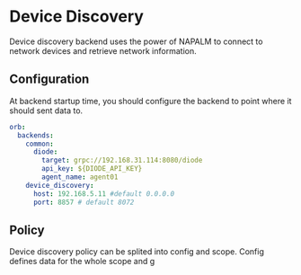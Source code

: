 # Device Discovery
Device discovery backend uses the power of NAPALM to connect to network devices and retrieve network information.


## Configuration
At backend startup time, you should configure the backend to point where it should sent data to.


```yaml
orb:
  backends:
    common:
      diode:
        target: grpc://192.168.31.114:8080/diode
        api_key: ${DIODE_API_KEY}
        agent_name: agent01
    device_discovery:
      host: 192.168.5.11 #default 0.0.0.0
      port: 8857 # default 8072

```

## Policy
Device discovery policy can be splited into config and scope. Config defines data for the whole scope and g